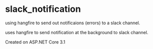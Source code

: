 # slack_notification
using hangfire to send out notificaions (errors) to a slack channel.

uses hangfire to send notification at the background to slack channel.

Created on ASP.NET Core 3.1
